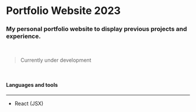 # Portfolio Website 2023
### My personal portfolio website to display previous projects and experience.  
<br/>

<!-- ![Insert Image Link Here]() -->

> Currently under development 

<br/>

#### Languages and tools 
---

* React (JSX)